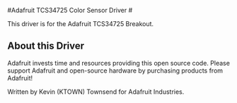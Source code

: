 #Adafruit TCS34725 Color Sensor Driver #

This driver is for the Adafruit TCS34725 Breakout.

## About this Driver ##

Adafruit invests time and resources providing this open source code.  Please support Adafruit and open-source hardware by purchasing products from Adafruit!

Written by Kevin (KTOWN) Townsend for Adafruit Industries.
